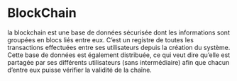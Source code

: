 # BlockChain
la blockchain est une base de données sécurisée dont les informations sont groupées en blocs liés entre eux. C’est un registre de toutes les transactions effectuées entre ses utilisateurs depuis la création du système. Cette base de données est également distribuée, ce qui veut dire qu’elle est partagée par ses différents utilisateurs (sans intermédiaire) afin que chacun d’entre eux puisse vérifier la validité de la chaîne.

